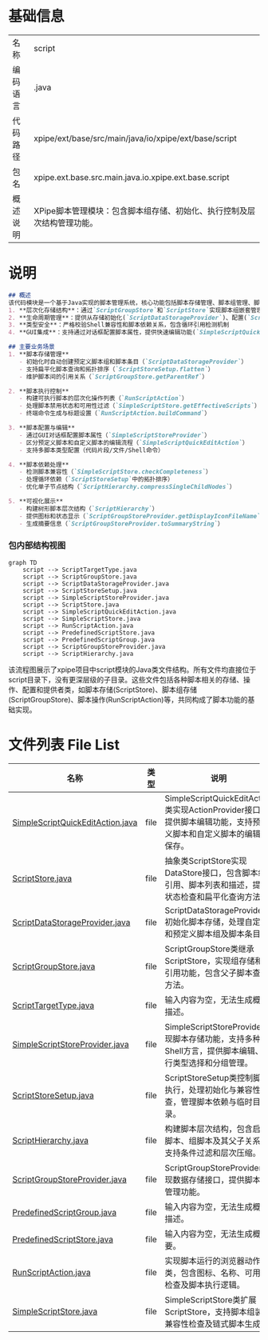 # 基础信息

|      |      |
|------|------|
| 名称 | script |
| 编码语言 | .java |
| 代码路径 | xpipe/ext/base/src/main/java/io/xpipe/ext/base/script |
| 包名 | xpipe.ext.base.src.main.java.io.xpipe.ext.base.script |
| 概述说明 | XPipe脚本管理模块：包含脚本组存储、初始化、执行控制及层次结构管理功能。 |

# 说明

```markdown
## 概述
该代码模块是一个基于Java实现的脚本管理系统，核心功能包括脚本存储管理、脚本组管理、脚本执行和编辑等。模块采用分层设计，通过抽象类、接口和具体实现类构建完整的脚本处理流程，支持多种Shell方言（如SH、BASH、ZSH）和脚本类型（初始化/可运行/文件/Shell）。关键特性包括：
1. **层次化存储结构**：通过`ScriptGroupStore`和`ScriptStore`实现脚本组嵌套管理
2. **生命周期管理**：提供从存储初始化(`ScriptDataStorageProvider`)、配置(`ScriptStoreSetup`)到运行时执行(`RunScriptAction`)的全流程支持
3. **类型安全**：严格校验Shell兼容性和脚本依赖关系，包含循环引用检测机制
4. **GUI集成**：支持通过对话框配置脚本属性，提供快速编辑功能(`SimpleScriptQuickEditAction`)

## 主要业务场景
1. **脚本存储管理**
   - 初始化时自动创建预定义脚本组和脚本条目（`ScriptDataStorageProvider`）
   - 支持扁平化脚本查询和拓扑排序（`ScriptStoreSetup.flatten`）
   - 维护脚本间的引用关系（`ScriptGroupStore.getParentRef`）

2. **脚本执行控制**
   - 构建可执行脚本的层次化操作列表（`RunScriptAction`）
   - 处理脚本禁用状态和可用性过滤（`SimpleScriptStore.getEffectiveScripts`）
   - 终端命令生成与标题设置（`RunScriptAction.buildCommand`）

3. **脚本配置与编辑**
   - 通过GUI对话框配置脚本属性（`SimpleScriptStoreProvider`）
   - 区分预定义脚本和自定义脚本的编辑流程（`SimpleScriptQuickEditAction`）
   - 支持多脚本类型配置（代码片段/文件/Shell命令）

4. **脚本依赖处理**
   - 检测脚本兼容性（`SimpleScriptStore.checkCompleteness`）
   - 处理循环依赖（`ScriptStoreSetup`中的拓扑排序）
   - 优化单子节点结构（`ScriptHierarchy.compressSingleChildNodes`）

5. **可视化展示**
   - 构建树形脚本层次结构（`ScriptHierarchy`）
   - 提供图标和状态显示（`ScriptGroupStoreProvider.getDisplayIconFileName`）
   - 生成摘要信息（`ScriptGroupStoreProvider.toSummaryString`）
```


### 包内部结构视图

```mermaid
graph TD
    script --> ScriptTargetType.java
    script --> ScriptGroupStore.java
    script --> ScriptDataStorageProvider.java
    script --> ScriptStoreSetup.java
    script --> SimpleScriptStoreProvider.java
    script --> ScriptStore.java
    script --> SimpleScriptQuickEditAction.java
    script --> SimpleScriptStore.java
    script --> RunScriptAction.java
    script --> PredefinedScriptStore.java
    script --> PredefinedScriptGroup.java
    script --> ScriptGroupStoreProvider.java
    script --> ScriptHierarchy.java
```

该流程图展示了xpipe项目中script模块的Java类文件结构。所有文件均直接位于script目录下，没有更深层级的子目录。这些文件包括各种脚本相关的存储、操作、配置和提供者类，如脚本存储(ScriptStore)、脚本组存储(ScriptGroupStore)、脚本操作(RunScriptAction)等，共同构成了脚本功能的基础实现。

# 文件列表 File List

| 名称   | 类型  | 说明 |
|-------|------|-------------|
| [SimpleScriptQuickEditAction.java](SimpleScriptQuickEditAction.md) | file | SimpleScriptQuickEditAction类实现ActionProvider接口，提供脚本编辑功能，支持预定义脚本和自定义脚本的编辑与保存。 |
| [ScriptStore.java](ScriptStore.md) | file | 抽象类ScriptStore实现DataStore接口，包含脚本组引用、脚本列表和描述，提供状态检查和扁平化查询方法。 |
| [ScriptDataStorageProvider.java](ScriptDataStorageProvider.md) | file | ScriptDataStorageProvider初始化脚本存储，处理自定义和预定义脚本组及脚本条目。 |
| [ScriptGroupStore.java](ScriptGroupStore.md) | file | ScriptGroupStore类继承ScriptStore，实现组存储和自引用功能，包含父子脚本查询方法。 |
| [ScriptTargetType.java](ScriptTargetType.md) | file | 输入内容为空，无法生成概要描述。 |
| [SimpleScriptStoreProvider.java](SimpleScriptStoreProvider.md) | file | SimpleScriptStoreProvider实现脚本存储功能，支持多种Shell方言，提供脚本编辑、执行类型选择和分组管理。 |
| [ScriptStoreSetup.java](ScriptStoreSetup.md) | file | ScriptStoreSetup类控制脚本执行，处理初始化与兼容性检查，管理脚本依赖与临时目录。 |
| [ScriptHierarchy.java](ScriptHierarchy.md) | file | 构建脚本层次结构，包含启用脚本、组脚本及其父子关系，支持条件过滤和层次压缩。 |
| [ScriptGroupStoreProvider.java](ScriptGroupStoreProvider.md) | file | ScriptGroupStoreProvider实现数据存储接口，提供脚本组管理功能。 |
| [PredefinedScriptGroup.java](PredefinedScriptGroup.md) | file | 输入内容为空，无法生成概要描述。 |
| [PredefinedScriptStore.java](PredefinedScriptStore.md) | file | 输入内容为空，无法生成概要。 |
| [RunScriptAction.java](RunScriptAction.md) | file | 实现脚本运行的浏览器动作类，包含图标、名称、可用性检查及脚本执行逻辑。 |
| [SimpleScriptStore.java](SimpleScriptStore.md) | file | SimpleScriptStore类扩展ScriptStore，支持脚本组装、兼容性检查及链式脚本生成。 |


